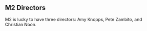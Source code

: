 ## M2 Directors

M2 is lucky to have three directors: Amy Knopps, Pete Zambito, and Christian Noon.
